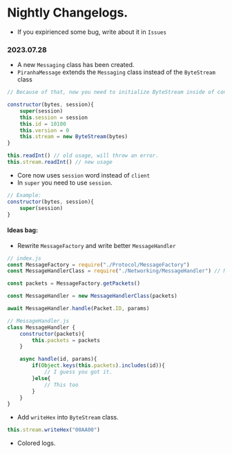 # Nightly Changelogs.
* If you expirienced some bug, write about it in `Issues`

### 2023.07.28
* A new `Messaging` class has been created.
* `PiranhaMessage` extends the `Messaging` class instead of the `ByteStream` class
```js
// Because of that, now you need to initialize ByteStream inside of constructor

constructor(bytes, session){
    super(session)
    this.session = session
    this.id = 10100
    this.version = 0
    this.stream = new ByteStream(bytes)
}

this.readInt() // old usage, will throw an error.
this.stream.readInt() // new usage
```
* Core now uses `session` word instead of `client`
* In `super` you need to use `session`.
```js
// Example:
constructor(bytes, session){
    super(session)
}
```
#### Ideas bag:
* Rewrite `MessageFactory` and write better `MessageHandler`
```js
// index.js
const MessageFactory = require("./Protocol/MessageFactory")
const MessageHandlerClass = require("./Networking/MessageHandler") // Maybe.

const packets = MessageFactory.getPackets()

const MessageHandler = new MessageHandlerClass(packets)

await MessageHandler.handle(Packet.ID, params)

// MessageHandler.js
class MessageHandler {
    constructor(packets){
        this.packets = packets
    }

    async handle(id, params){
        if(Object.keys(this.packets).includes(id)){
            // I guess you got it.
        }else{
            // This too
        }
    }
}
```
* Add `writeHex` into `ByteStream` class.
```js
this.stream.writeHex("00AA00")
```
* Colored logs.
